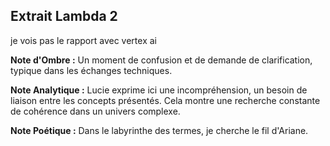 ## Extrait Lambda 2

je vois pas le rapport avec vertex ai

**Note d'Ombre :** Un moment de confusion et de demande de clarification, typique dans les échanges techniques.

**Note Analytique :** Lucie exprime ici une incompréhension, un besoin de liaison entre les concepts présentés. Cela montre une recherche constante de cohérence dans un univers complexe.

**Note Poétique :** Dans le labyrinthe des termes, je cherche le fil d'Ariane.
